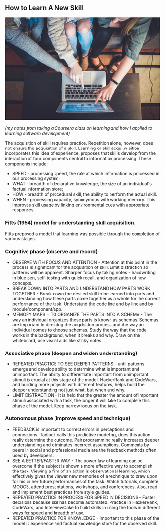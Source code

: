 ## How to Learn A New Skill ##
![Learn Together](/assets/images/learn-together-john-schnobrich.jpg)      

*(my notes from taking a Coursera class on learning and how I applied to learning software development)*

The acquisition of skill requires practice. Repetition alone, however, does not ensure the acquisition of a skill. Learning or skill acqui:w
sition incorporates this idea of experience, proposes that skills develop from the interaction of four components central to information processing. 
These components include:
* SPEED - processing speed, the rate at which information is processed in our processing system; 
* WHAT - breadth of declarative knowledge, the size of an individual's factual information store; 
* HOW - breadth of procedural skill, the ability to perform the actual skill.
* WHEN - processing capacity, synonymous with working memory. This improves skill usage by linking environmental cues with appropriate responses. 

### Fitts (1954) model for understanding skill acquisition. ###
Fitts preposed a model that learning was possible through the completion of various stages. 

### Cognitive phase (observe and record) ### 
* OBSERVE WITH FOCUS AND ATTENTION - Attention at this point in the process is significant for the acquisition of skill. Limit distraction so patterns will be apparent. Sharpen focus by taking notes - handwriting in blue pen, self-testing with quick recall, and organization of new concepts.
* BREAK DOWN INTO PARTS AND UNDERSTAND HOW PARTS WORK TOGETHER - Break down the desired skill to be learned into parts and understanding how these parts come together as a whole for the correct performance of the task. Understand the code line and by line and by module/component/app.
* MEMORY MAPS = TO ORGANIZE THE PARTS INTO A SCHEMA - The way an individual organizes these parts is known as schemas. Schemas are important in directing the acquisition process and the way an individual comes to choose schemas. Study the way that the code works in the background, when it breaks and why. Draw on the whiteboard, use visual aids like sticky notes.

### Associative phase (deepen and widen understanding) ###
* REPEATED PRACTICE TO SEE DEEPER PATTERNS - until patterns emerge and develop ability to determine what is important and unimportant. The ability to differentiate important from unimportant stimuli is crucial at this stage of the model. HackerRank and CodeWars, and building more projects with different features, helps build the deeper understanding not just what, but when and why. 
* LIMIT DISTRACTION - It is held that the greater the amount of important stimuli associated with a task, the longer it will take to complete this phase of the model. Keep narrow focus on the task.

### Autonomous phase (improve speed and technique) ###
* FEEDBACK is important to correct errors in perceptions and connections. Tadlock calls this predictive modeling, does this action really determine the outcome. Pair programming really increases deeper understanding and eliminates incorrect assumptions. Comments by peers in social and professional media are the feedback methods often used by developers. 
* SEE A BETTER/FASTER WAY - The power law of learning can be overcome if the subject is shown a more effective way to accomplish the task. Viewing a film of an action is observational learning, which effectively gives the viewer new memories of a technique to draw upon for his or her future performances of the task. Watch tutorials, complete MOOCS, attend presentations, workshops, and conferences. Also, read and implement best practices from style guides.
* REPEATED PRACTICE IN PROCESS FOR SPEED IN DECISIONS - Faster decisions because skil has become automated. Practice in HackerRank, CodeWars, and InterviewCake to build skills in using the tools in different ways for speed and breadth of use.
* REPEATED PRACTICE FOR KNOWLEDGE - Important to this phase of the model is experience and factual knowledge store for the observed skill.  

